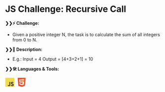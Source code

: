 # JS Challenge: Recursive Call

<strong>❯❯:zap: Challenge:</strong>
- Given a positive integer N, the task is to calculate the sum of all integers from 0 to N.

<strong>❯❯:compass: Description:</strong>
- E.g.: Input = 4 
        Output = [4+3+2+1] = 10

<strong>❯❯:hammer_and_wrench: Languages & Tools:</strong>
<div>
  <img src="https://github.com/devicons/devicon/blob/master/icons/javascript/javascript-original.svg" title="JavaScript" alt="JavaScript" width="30" height="30"/>&nbsp;
  <img src="https://github.com/devicons/devicon/blob/master/icons/html5/html5-original.svg" title="HTML" alt="HTML" width="30" height="30"/>&nbsp;
</div>




